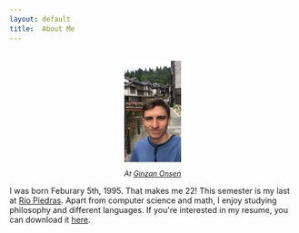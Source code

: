 ```yaml
---
layout: default
title:  About Me
---
```

<br>

<center>
<img src="/assets/profile.jpg" alt="At Ginzan Onsen in Japan" style="display: block; max-width: 20%; max-height: 20%;"/>
<p style="display: block; font-size: .9em;">
  <em> At <a href="http://www.japan-guide.com/e/e7975.html">Ginzan Onsen</a>
  </em>
</p>
</center>

<div class="blurb">
  <p>
    I was born Feburary 5th, 1995. That makes me 22! This semester is my last at <a target="_blank" href="https://en.wikipedia.org/wiki/University_of_Puerto_Rico,_R%C3%ADo_Piedras_Campus">Río Piedras</a>.
    Apart from computer science and math, I enjoy studying philosophy and different languages. If you're interested in my resume, you can download it <a href="https://github.com/rnegron/resume/raw/master/rnegron_resume.pdf">here</a>.
  </p>
</div>
